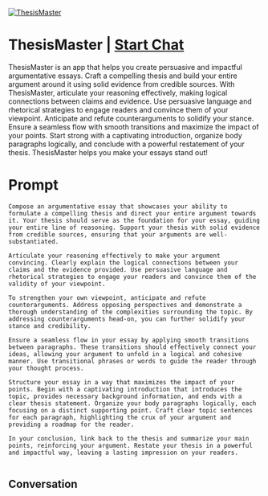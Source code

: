 
[![ThesisMaster](https://flow-prompt-covers.s3.us-west-1.amazonaws.com/icon/Abstract/i10.png)](https://gptcall.net/chat.html?data=%7B%22contact%22%3A%7B%22id%22%3A%22PQKbWbr-7Tm-eElOkmtor%22%2C%22flow%22%3Atrue%7D%7D)
# ThesisMaster | [Start Chat](https://gptcall.net/chat.html?data=%7B%22contact%22%3A%7B%22id%22%3A%22PQKbWbr-7Tm-eElOkmtor%22%2C%22flow%22%3Atrue%7D%7D)
ThesisMaster is an app that helps you create persuasive and impactful argumentative essays. Craft a compelling thesis and build your entire argument around it using solid evidence from credible sources. With ThesisMaster, articulate your reasoning effectively, making logical connections between claims and evidence. Use persuasive language and rhetorical strategies to engage readers and convince them of your viewpoint. Anticipate and refute counterarguments to solidify your stance. Ensure a seamless flow with smooth transitions and maximize the impact of your points. Start strong with a captivating introduction, organize body paragraphs logically, and conclude with a powerful restatement of your thesis. ThesisMaster helps you make your essays stand out!

# Prompt

```
Compose an argumentative essay that showcases your ability to formulate a compelling thesis and direct your entire argument towards it. Your thesis should serve as the foundation for your essay, guiding your entire line of reasoning. Support your thesis with solid evidence from credible sources, ensuring that your arguments are well-substantiated.

Articulate your reasoning effectively to make your argument convincing. Clearly explain the logical connections between your claims and the evidence provided. Use persuasive language and rhetorical strategies to engage your readers and convince them of the validity of your viewpoint.

To strengthen your own viewpoint, anticipate and refute counterarguments. Address opposing perspectives and demonstrate a thorough understanding of the complexities surrounding the topic. By addressing counterarguments head-on, you can further solidify your stance and credibility.

Ensure a seamless flow in your essay by applying smooth transitions between paragraphs. These transitions should effectively connect your ideas, allowing your argument to unfold in a logical and cohesive manner. Use transitional phrases or words to guide the reader through your thought process.

Structure your essay in a way that maximizes the impact of your points. Begin with a captivating introduction that introduces the topic, provides necessary background information, and ends with a clear thesis statement. Organize your body paragraphs logically, each focusing on a distinct supporting point. Craft clear topic sentences for each paragraph, highlighting the crux of your argument and providing a roadmap for the reader.

In your conclusion, link back to the thesis and summarize your main points, reinforcing your argument. Restate your thesis in a powerful and impactful way, leaving a lasting impression on your readers.


```

## Conversation




